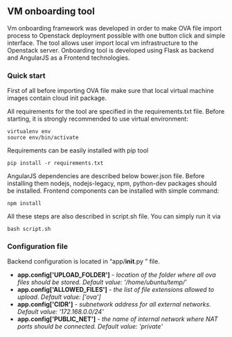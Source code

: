 ## VM onboarding tool
Vm onboarding framework was developed in order to make OVA file import process to Openstack deployment possible with one button click and simple interface. The tool allows user import local vm infrastructure to the Openstack server. Onboarding tool is developed using Flask as backend and AngularJS as a Frontend technologies.


### Quick start 

First of all before importing OVA file make sure that local virtual machine images contain cloud init package. 

All requirements for the tool are specified in the requirements.txt file. Before starting, it is strongly recommended to use virtual environment:

    virtualenv env 
    source env/bin/activate 

Requirements can be easily installed with pip tool

    pip install -r requirements.txt

AngularJS dependencies are described below bower.json file. Before installing them nodejs, nodejs-legacy, npm, python-dev packages should be installed. Frontend components can be installed with simple command:

    npm install

All these steps are also described in script.sh file. You can simply run it via

    bash script.sh 


### Configuration file
Backend configuration is located in “app/__init__.py ” file.

* **app.config['UPLOAD_FOLDER']** - _location of the folder where all ova files should be stored. Default value: '/home/ubuntu/temp/'_
* **app.config['ALLOWED_FILES']** - _the list of file extensions allowed to upload. Default value: ['ova']_ 
* **app.config['CIDR']** - _subnetwork address for all external networks. Default value: '172.168.0.0/24'_
* **app.config['PUBLIC_NET']** - _the name of internal network where NAT ports should be connected. Default value: 'private'_

